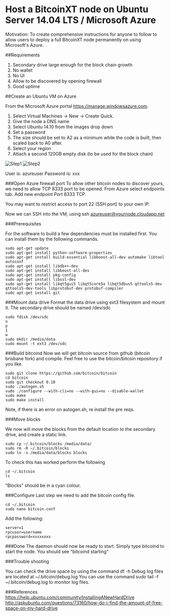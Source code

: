 # Host a BitcoinXT node on Ubuntu Server 14.04 LTS / Microsoft Azure

Motivation: To create comprehensive instructions for anyone to follow to allow users to deploy a full BitcoinXT node permanently on using Microsoft's Azure.

##Requirements
1. Secondary drive large enough for the block chain growth
2. No wallet
3. No UI
4. Allow to be discovered by opening firewall
5. Good uptime

##Create an Ubuntu VM on Azure

From the Microsoft Azure portal https://manage.windowsazure.com.

1. Select Virtual Machines -> New -> Create Quick.
2. Give the node a DNS name
3. Select Ubuntu 14.10 from the images drop down
4. Set a password
5. The size should be set to A2 as a minimum while the code is built, then scaled back to A0 after.
6. Select your region
7. Attach a second 120GB empty disk (to be used for the block chain)

![Step1](https://github.com/evapeak/bitcoind/blob/master/azure1.png)
![Step2](https://github.com/evapeak/bitcoind/blob/master/azure2.png)

User is: azureuser
Password is: xxx

###Open Azure firewall port
To allow other bitcoin nodes to discover yours, we need to allow TCP 8333 port to be opened.  From Azure select endpoints tab.  Add new endpoint Port 8333 TCP.

You may want to restrict access to port 22 (SSH port) to your own IP.

Now we can SSH into the VM, using ssh azureuser@yournode.cloudapp.net

###Prerequisites

For the software to build a few dependencies must be installed first.  You can install them by the following commands.

```
sudo apt-get update
sudo apt-get install python-software-properties
sudo apt-get install build-essential libboost-all-dev automake libtool autoconf
sudo apt-get install libdb++-dev
sudo apt-get install libboost-all-dev
sudo apt-get install pkg-config
sudo apt-get install libssl-dev
sudo apt-get install libqt5gui5 libqt5core5a libqt5dbus5 qttools5-dev qttools5-dev-tools libprotobuf-dev protobuf-compiler
sudo apt-get install git
```

###Mount data drive
Format the data drive using ext3 filesystem and mount it.  The secondary drive should be named /dev/sdc
```
sudo fdisk /dev/sdc
n
p
1
w
sudo mkdir /media/data
sudo mount -t ext3 /dev/sdc 
```

###Build bitcoind
Now we will get bitcoin source from github (bitcoin brisbane fork) and compile.  Feel free to use the bitcoin/bitcoin repository if you like.
```
sudo git clone https://github.com/bitcoin/bitcoin
cd bitcoin
sudo git checkout 0.10
sudo ./autogen.sh
sudo ./configure --with-cli=no --with-gui=no --disable-wallet
sudo make 
sudo make install
```

Note, if there is an error on autogen.sh, re install the pre reqs.

###Move blocks

We now will move the blocks from the default location to the secondary drive, and create a static link.

```
sudo cp ~/.bitcoin/blocks /media/data/
sudo rm -R ~/.bitcoin/blocks
sudo ln -s /media/data/blocks blocks
```

To check this has worked perform the following
```
cd ~/.bitcoin
ls
```

"Blocks" should be in a cyan colour.

###Configure
Last step we need to add the bitcoin config file.
```
cd ~/.bitcoin
sudo nano bitcoin.conf
```

Add the following:
```
server=1
rpcuser=username
rpcpassword=xxxxxxxx
```

###Done
The daemon should now be ready to start.  Simply type bitcoind to start the node.   You should see "bitcoind starting"

###Trouble shooting

You can check the drive space by using the command df -h
Debug log files are located at ~/.bitcoin/debug.log  You can use the command sudo tail -f ~/.bitcoin/debug.log to monitor log files.

###References
https://help.ubuntu.com/community/InstallingANewHardDrive
http://askubuntu.com/questions/73160/how-do-i-find-the-amount-of-free-space-on-my-hard-drive

